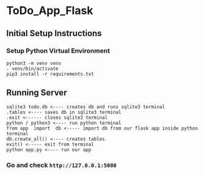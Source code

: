 # ToDo_App_Flask

## Initial Setup Instructions

### Setup Python Virtual Environment
```buildoutcfg
python3 -m venv venv
. venv/bin/activate
pip3 install -r requirements.txt
```
## Running Server
```buildoutcfg
sqlite3 todo.db <---- creates db and runs sqlite3 terminal
.tables <---- saves db in sqlite3 terminal
.exit <------ closes sqlite3 terminal
python / python3 <---- run python terminal
from app  import  db <----- import db from our flask app inside python terminal
db.create_all() <---- creates tables
exit() <----- exit from terminal
python app.py <---- run our app
```
### Go and check `http://127.0.0.1:5000`
